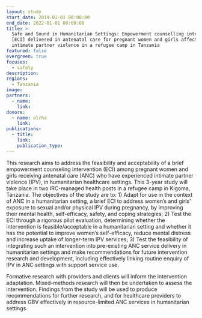 ```yaml
---
layout: study
start_date: 2019-01-01 00:00:00
end_date: 2022-01-01 00:00:00
title: >-
  Safe and Sound in Humanitarian Settings: Empowerment counselling intervention
  [ECI] delivered in antenatal care for pregnant women and girls affected by
  intimate partner violence in a refugee camp in Tanzania
featured: false
evergreen: true
focuses:
  - safety
description:
regions:
  - Tanzania
image:
partners:
  - name:
    link:
donors:
  - name: elrha
    link:
publications:
  - title:
    link:
    publication_type:
---
```


This research aims to address the feasibility and acceptability of a brief empowerment counseling intervention (ECI) among pregnant women and girls receiving antenatal care (ANC) who have experienced intimate partner violence (IPV), in humanitarian healthcare settings. This 3-year study will take place in two IRC-managed health posts in a refugee camp in Kigoma, Tanzania. The objectives of the study are to: 1) Adapt for use in the context of ANC in a humanitarian setting, a brief ECI to address women’s and girls’ exposure to sexual and/or physical IPV during pregnancy, by improving their mental health, self-efficacy, safety, and coping strategies; 2) Test the ECI through a rigorous pilot evaluation, determining whether the intervention is feasible/acceptable in a humanitarian setting and whether it has the potential to improve women’s self-efficacy, reduce mental distress and increase uptake of longer-term IPV services; 3) Test the feasibility of integrating such an intervention into pre-existing ANC service delivery in humanitarian settings and make recommendations for future intervention research and development, including effectively linking routine enquiry of IPV in ANC settings with support service use.

Formative research with providers and clients will inform the intervention adaptation. Mixed-methods research will then be undertaken to assess the intervention. Findings from the study will be used to produce recommendations for further research, and for healthcare providers to address GBV effectively in resource-limited ANC services in humanitarian settings.